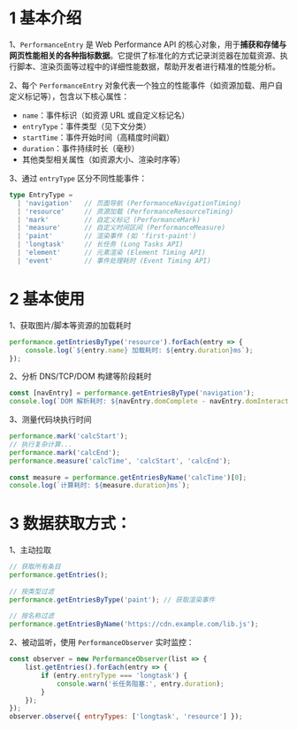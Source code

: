 # 1 基本介绍

1、`PerformanceEntry` 是 Web Performance API 的核心对象，用于**捕获和存储与网页性能相关的各种指标数据**。它提供了标准化的方式记录浏览器在加载资源、执行脚本、渲染页面等过程中的详细性能数据，帮助开发者进行精准的性能分析。

2、每个 `PerformanceEntry` 对象代表一个独立的性能事件（如资源加载、用户自定义标记等），包含以下核心属性：
- `name`：事件标识（如资源 URL 或自定义标记名）
- `entryType`：事件类型（见下文分类）
- `startTime`：事件开始时间（高精度时间戳）
- `duration`：事件持续时长（毫秒）
- 其他类型相关属性（如资源大小、渲染时序等）

3、通过 `entryType` 区分不同性能事件：
   ```typescript
   type EntryType = 
     | 'navigation'   // 页面导航 (PerformanceNavigationTiming)
     | 'resource'     // 资源加载 (PerformanceResourceTiming)
     | 'mark'         // 自定义标记 (PerformanceMark)
     | 'measure'      // 自定义时间区间 (PerformanceMeasure)
     | 'paint'        // 渲染事件 (如 'first-paint')
     | 'longtask'     // 长任务 (Long Tasks API)
     | 'element'      // 元素渲染 (Element Timing API)
     | 'event'        // 事件处理耗时 (Event Timing API)
   ```

# 2 基本使用

1、获取图片/脚本等资源的加载耗时
```javascript
performance.getEntriesByType('resource').forEach(entry => {
	console.log(`${entry.name} 加载耗时: ${entry.duration}ms`);
});
```

2、分析 DNS/TCP/DOM 构建等阶段耗时
 ```javascript
const [navEntry] = performance.getEntriesByType('navigation');
console.log(`DOM 解析耗时: ${navEntry.domComplete - navEntry.domInteractive}ms`);
```

3、测量代码块执行时间
```javascript
performance.mark('calcStart');
// 执行复杂计算...
performance.mark('calcEnd');
performance.measure('calcTime', 'calcStart', 'calcEnd');
     
const measure = performance.getEntriesByName('calcTime')[0];
console.log(`计算耗时: ${measure.duration}ms`);
```


# 3 数据获取方式：

1、主动拉取
```javascript
// 获取所有条目
performance.getEntries();
   
// 按类型过滤
performance.getEntriesByType('paint'); // 获取渲染事件
   
// 按名称过滤
performance.getEntriesByName('https://cdn.example.com/lib.js');
```

2、被动监听，使用 `PerformanceObserver` 实时监控：
```javascript
const observer = new PerformanceObserver(list => {
    list.getEntries().forEach(entry => {
	    if (entry.entryType === 'longtask') {
	        console.warn('长任务阻塞:', entry.duration);
	    }
    });
});
observer.observe({ entryTypes: ['longtask', 'resource'] });
```



